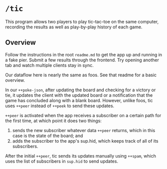 # `/tic`
This program allows two players to play tic-tac-toe on the same computer, recording the results as well as play-by-play history of each game. 

## Overview

Follow the instructions in the root `readme.md` to get the app up and running in a fake pier. Submit a few results through the frontend. Try opening another tab and watch multiple clients stay in sync.

Our dataflow here is nearly the same as foos. See that readme for a basic overview. 

In our `++poke-json`, after updating the board and checking for a victory or tie, it updates the client with the updated board or a notification that the game has concluded along with a blank board. However, unlike foos, tic uses `++peer` instead of `++peek` to send these updates.

`++peer` is activated when the app receives a subscriber on a certain path for the first time, at which point it does two things: 

1. sends the new subscriber whatever data `++peer` returns, which in this case is the state of the board; and 
2. adds the subscriber to the app's sup.hid, which keeps track of all of its subscribers.

After the initial `++peer`, tic sends its updates manually using `++spam`, which uses the list of subscribers in `sup.hid` to send updates.

